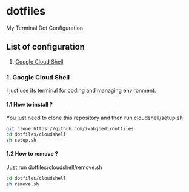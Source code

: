 # dotfiles
My Terminal Dot Configuration

## List of configuration
1. [Google Cloud Shell](https://github.com/iwahjoedi/dotfiles#google-cloud-shell)

### 1. Google Cloud Shell 
I just use its terminal for coding and managing environment.

#### 1.1 How to install ?
You just need to clone this repository and then run cloudshell/setup.sh

```bash
git clone https://github.com/iwahjoedi/dotfiles 
cd dotfiles/cloudshell
sh setup.sh
```
#### 1.2 How to remove ?
Just run dotfiles/cloudshell/remove.sh

```bash
cd dotfiles/cloudshell
sh remove.sh
```
